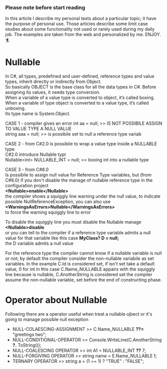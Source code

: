 ### Please note before start reading
In this article I describe my personal tests about a particular topic; it have the purpose of personal use. Those articles describe some limit case studies about some functionality not used or rarely used during my daily job. The examples are taken from the web and personalized by me. ENJOY. 🏄

# Nullable
In C#, all types, predefined and user-defined, reference types and value types, inherit directly or indirectly from Object. \
So basically OBJECT is the base class for all the data types in C#. Before assigning its values, it needs type conversion. \
When a variable of a value type is converted to object, it’s called boxing. \
When a variable of type object is converted to a value type, it’s called unboxing.\
Its type name is System.Object. 

CASE 1 - compiler gives an error
int aa = null; >> IS NOT POSSIBILE ASSIGN TO VALUE TYPE A NULL VALUE \
string aaa = null; >> is possibile set to null a reference type  variab

CASE 2 - from C#2.0 is possibile to wrap a value type inside a NULLABLE type \
C#2.0 introduce Nullable typr \
Nullable\<int> NULLABLE_INT = null; >> boxing int into a nullable type

CASE 3 - from C#8.0 \
Is possibile to assign null value for Reference Type variables, but (from C#8.0) if you don't disable the manage of nullable reference type in the configuration project \
**\<Nullable>enable\</Nullable>** \
the compiler shows a squiggly line warning under the null value, to indicate possible NullReferenceException, you can also use \
**\<WarningsAsErrors>Nullable\</WarningsAsErrors>** \
to force the warning squiggly line to error

To disable the squiggly line you must disable the Nullable manage \
**\<Nullable>disable</Nullable>** \
or you can tell to the compiler if a reference type variable admits a null value for that variable like this case
**MyClass? D = null;** \
the D variable admits a null value

For the reference type the compiler cannot know if a nullable variable is null or not; by default the compiler consider the non-nullable variabile as set variables.
In the example C.Id is considered set, if isn't set take a default value, 0 for int in this case
C.Name_NULLABLE appairs with the squiggly line because is nullable, C.AnotherString is considered set the compiler assume the non-nullable variable, set before the end of constructing phase.

# Operator about Nullable
Following there are a operator useful when treat a nullable ojbect or it's going to manage possible null exception
- NULL-COLAESCING-ASSIGNMENT >> 	C.Name_NULLABLE **??=** "greetings two";
- NULL-CONDITIONAL-OPERATOR >>  Console.WriteLine(C.AnotherString **?.** ToString());
- NULL-COALESCING OPERATOR >> int A1 = NULLABLE_INT **??** 7;
- NULL-FORGIVING OPERATOR >> string name = E.Name_NULLABLE **!**;
- TERNARY OPERATOR >> string a = (1 == 1) ? "TRUE" : "FALSE";
